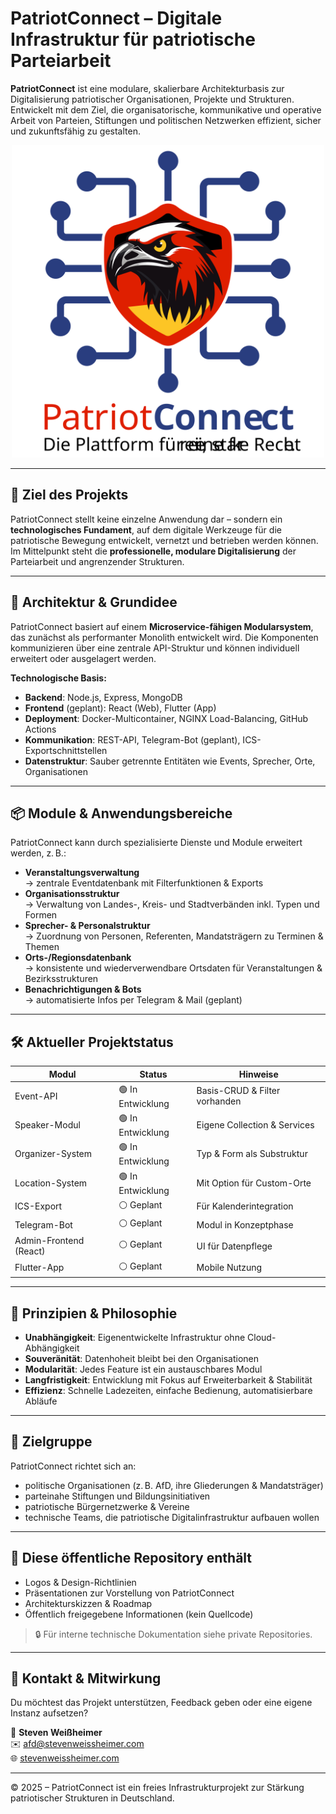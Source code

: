 # PatriotConnect – Digitale Infrastruktur für patriotische Parteiarbeit

**PatriotConnect** ist eine modulare, skalierbare Architekturbasis zur Digitalisierung patriotischer Organisationen, Projekte und Strukturen. Entwickelt mit dem Ziel, die organisatorische, kommunikative und operative Arbeit von Parteien, Stiftungen und politischen Netzwerken effizient, sicher und zukunftsfähig zu gestalten.


<p align="center">
  <img src="./logo/logo.svg" alt="PatriotConnect Logo" width="500" />
</p>

---

## 🎯 Ziel des Projekts

PatriotConnect stellt keine einzelne Anwendung dar – sondern ein **technologisches Fundament**, auf dem digitale Werkzeuge für die patriotische Bewegung entwickelt, vernetzt und betrieben werden können. Im Mittelpunkt steht die **professionelle, modulare Digitalisierung** der Parteiarbeit und angrenzender Strukturen.

---

## 🧱 Architektur & Grundidee

PatriotConnect basiert auf einem **Microservice-fähigen Modularsystem**, das zunächst als performanter Monolith entwickelt wird. Die Komponenten kommunizieren über eine zentrale API-Struktur und können individuell erweitert oder ausgelagert werden.

**Technologische Basis:**

- **Backend**: Node.js, Express, MongoDB
- **Frontend** (geplant): React (Web), Flutter (App)
- **Deployment**: Docker-Multicontainer, NGINX Load-Balancing, GitHub Actions
- **Kommunikation**: REST-API, Telegram-Bot (geplant), ICS-Exportschnittstellen
- **Datenstruktur**: Sauber getrennte Entitäten wie Events, Sprecher, Orte, Organisationen

---

## 📦 Module & Anwendungsbereiche

PatriotConnect kann durch spezialisierte Dienste und Module erweitert werden, z. B.:

- **Veranstaltungsverwaltung**  
  → zentrale Eventdatenbank mit Filterfunktionen & Exports  
- **Organisationsstruktur**  
  → Verwaltung von Landes-, Kreis- und Stadtverbänden inkl. Typen und Formen  
- **Sprecher- & Personalstruktur**  
  → Zuordnung von Personen, Referenten, Mandatsträgern zu Terminen & Themen  
- **Orts-/Regionsdatenbank**  
  → konsistente und wiederverwendbare Ortsdaten für Veranstaltungen & Bezirksstrukturen  
- **Benachrichtigungen & Bots**  
  → automatisierte Infos per Telegram & Mail (geplant)

---

## 🛠️ Aktueller Projektstatus

| Modul                   | Status        | Hinweise                        |
|------------------------|---------------|---------------------------------|
| Event-API              | 🟢 In Entwicklung | Basis-CRUD & Filter vorhanden   |
| Speaker-Modul          | 🟢 In Entwicklung | Eigene Collection & Services    |
| Organizer-System       | 🟢 In Entwicklung | Typ & Form als Substruktur      |
| Location-System        | 🟢 In Entwicklung | Mit Option für Custom-Orte      |
| ICS-Export             | ⚪ Geplant      | Für Kalenderintegration         |
| Telegram-Bot           | ⚪ Geplant      | Modul in Konzeptphase           |
| Admin-Frontend (React) | ⚪ Geplant      | UI für Datenpflege              |
| Flutter-App            | ⚪ Geplant      | Mobile Nutzung                  |

---

## 🔐 Prinzipien & Philosophie

- **Unabhängigkeit**: Eigenentwickelte Infrastruktur ohne Cloud-Abhängigkeit
- **Souveränität**: Datenhoheit bleibt bei den Organisationen
- **Modularität**: Jedes Feature ist ein austauschbares Modul
- **Langfristigkeit**: Entwicklung mit Fokus auf Erweiterbarkeit & Stabilität
- **Effizienz**: Schnelle Ladezeiten, einfache Bedienung, automatisierbare Abläufe

---

## 🤝 Zielgruppe

PatriotConnect richtet sich an:

- politische Organisationen (z. B. AfD, ihre Gliederungen & Mandatsträger)
- parteinahe Stiftungen und Bildungsinitiativen
- patriotische Bürgernetzwerke & Vereine
- technische Teams, die patriotische Digitalinfrastruktur aufbauen wollen

---

## 📂 Diese öffentliche Repository enthält

- Logos & Design-Richtlinien
- Präsentationen zur Vorstellung von PatriotConnect
- Architekturskizzen & Roadmap
- Öffentlich freigegebene Informationen (kein Quellcode)

> 🔒 Für interne technische Dokumentation siehe private Repositories.

---

## 📢 Kontakt & Mitwirkung

Du möchtest das Projekt unterstützen, Feedback geben oder eine eigene Instanz aufsetzen?

📧 **Steven Weißheimer**  
✉️ [afd@stevenweissheimer.com](mailto:afd@stevenweissheimer.com)  
🌐 [stevenweissheimer.com](https://stevenweissheimer.com)

---

© 2025 – PatriotConnect ist ein freies Infrastrukturprojekt zur Stärkung patriotischer Strukturen in Deutschland.
